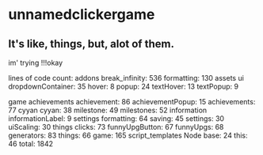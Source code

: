 # unnamedclickergame
## It's like, things, but, alot of them.

im' trying !!!okay

lines of code count:
addons
	break_infinity: 536
	formatting: 130
assets
	ui
		dropdownContainer: 35
		hover: 8
		popup: 24
		textHover: 13
		textPopup: 9

game
	achievements
		achievement: 86
		achievementPopup: 15
		achievements: 77
	cyyan
		cyyan: 38
		milestone: 49
		milestones: 52
	information
		informationLabel: 9
	settings
		formatting: 64
		saving: 45
		settings: 30
		uiScaling: 30
	things
		clicks: 73
		funnyUpgButton: 67
		funnyUpgs: 68
		generators: 83
		things: 66
	game: 165
script_templates
	Node
		base: 24
this: 46
total: 1842
